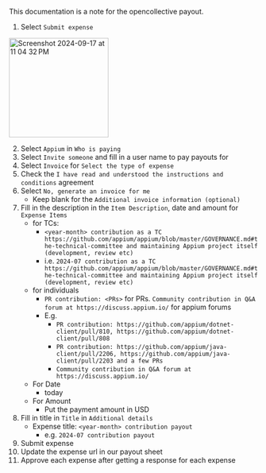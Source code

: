 This documentation is a note for the opencollective payout.

1. Select `Submit expense`

<img width="200" alt="Screenshot 2024-09-17 at 11 04 32 PM" src="https://github.com/user-attachments/assets/5d598a46-8aa3-41e0-aadc-ce3f34b10f6b">

2. Select `Appium` in `Who is paying`
3. Select `Invite someone` and fill in a user name to pay payouts for
4. Select `Invoice` for `Select the type of expense`
5. Check the `I have read and understood the instructions and conditions` agreement
6. Select `No, generate an invoice for me`
    - Keep blank for the `Additional invoice information (optional)`
8. Fill in the description in the `Item Description`, date and amount for `Expense Items`
    - for TCs:
        -  `<year-month> contribution as a TC https://github.com/appium/appium/blob/master/GOVERNANCE.md#the-technical-committee and maintaining Appium project itself (development, review etc)`
        - i.e. `2024-07 contribution as a TC https://github.com/appium/appium/blob/master/GOVERNANCE.md#the-technical-committee and maintaining Appium project itself (development, review etc)`
    - for individuals
        - `PR contribution: <PRs>` for PRs. `Community contribution in Q&A forum at https://discuss.appium.io/` for appium forums
        - E.g.
            - `PR contribution: https://github.com/appium/dotnet-client/pull/810, https://github.com/appium/dotnet-client/pull/808`
            - `PR contribution: https://github.com/appium/java-client/pull/2206, https://github.com/appium/java-client/pull/2203 and a few PRs`
            - `Community contribution in Q&A forum at https://discuss.appium.io/`
    - For Date
        - today
    - For Amount
        - Put the payment amount in USD
9. Fill in title in `Title` in `Additional details`
    - Expense title: `<year-month> contribution payout`
        - e.g. `2024-07 contribution payout`
10. Submit expense
11. Update the expense url in our payout sheet
12. Approve each expense after getting a response for each expense
